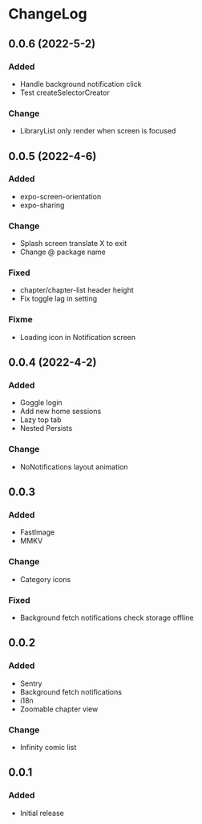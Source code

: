# ChangeLog

## 0.0.6 (2022-5-2)
### Added
  - Handle background notification click
  - Test createSelectorCreator
### Change
  - LibraryList only render when screen is focused

## 0.0.5 (2022-4-6)
### Added
  - expo-screen-orientation
  - expo-sharing
### Change
  - Splash screen translate X to exit
  - Change @ package name
### Fixed
  - chapter/chapter-list header height
  - Fix toggle lag in setting
### Fixme
  - Loading icon in Notification screen

## 0.0.4 (2022-4-2)
### Added
  - Goggle login
  - Add new home sessions
  - Lazy top tab
  - Nested Persists
### Change
  - NoNotifications layout animation

## 0.0.3
### Added
- FastImage
- MMKV
### Change
- Category icons
### Fixed
- Background fetch notifications check storage offline

## 0.0.2
### Added
- Sentry
- Background fetch notifications
- i18n
- Zoomable chapter view
### Change
- Infinity comic list

## 0.0.1
### Added
- Initial release
